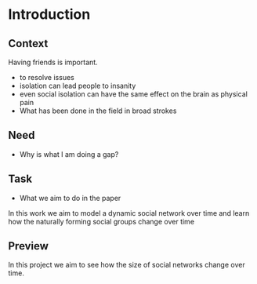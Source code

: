 # Introduction

## Context
Having friends is important.
- to resolve issues
- isolation can lead people to insanity
- even social isolation can have the same effect on the brain as physical pain
- What has been done in the field in broad strokes

<!--examples in industry
- Facebook's recommender
- Amazon's recommender
- Ads
- Help in psychology
- 
-->

<!--What's been done in the research so far and why there is a gap-->

<!--
The research can be grouped by these three sections:
- Initialisations of the networks:
  - How the initialised networks imitate the static snapshots of real-life social networks
  - The ease of visualisations of these networks
  - how different network generators can model different kinds of real-life networks
  - The performance characteristics of these networks
  - whether some networks can be approximated by other methods
- Clustering the graphs:
  - local vs global
  - agglomerative vs hierarchical
  - K-Means
  - markov clustering
- Changing the network over time
  - how relationships change over time
  - what we think of the opinions of others
-->

<!--this might be a bit much
rather go at it from the point of view of what has been done in the literature to model the phenomenon
-->

## Need
- Why is what I am doing a gap?

## Task
- What we aim to do in the paper

In this work we aim to model a dynamic social network over time and learn how the naturally forming social groups change over time

## Preview

In this project we aim to see how the size of social networks change over time.
